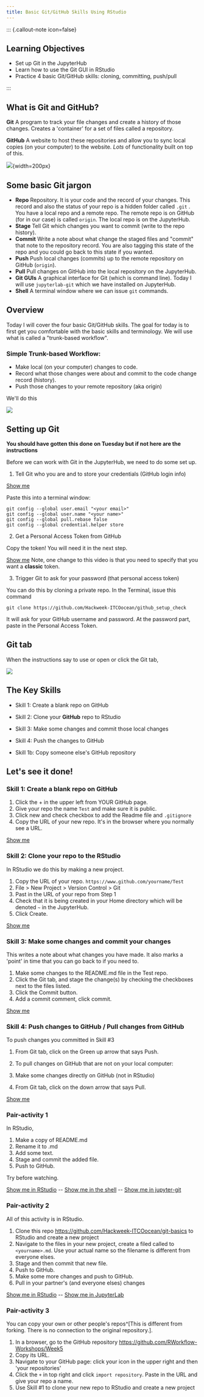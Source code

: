 ```yaml
---
title: Basic Git/GitHub Skills Using RStudio
---
```


::: {.callout-note icon=false}

## Learning Objectives

- Set up Git in the JupyterHub
- Learn how to use the Git GUI in RStudio
- Practice 4 basic Git/GitHub skills: cloning, committing, push/pull

:::


## What is Git and GitHub?

**Git** A program to track your file changes and create a history of those changes. Creates a 'container' for a set of files called a repository.

**GitHub** A website to host these repositories and allow you to sync local copies (on your computer) to the website. *Lots* of functionality built on top of this.

![](img/git-repo-structure.png){width=200px}

## Some basic Git jargon

* **Repo** Repository. It is your code and the record of your changes. This record and also the status of your repo is a hidden folder called `.git` . You have a local repo and a remote repo. The remote repo is on GitHub (for in our case) is called `origin`. The local repo is on the JupyterHub.
* **Stage** Tell Git which changes you want to commit (write to the repo history).
* **Commit** Write a note about what change the staged files and "commit" that note to the repository record. You are also tagging this state of the repo and you could go back to this state if you wanted.
* **Push** Push local changes (commits) up to the remote repository on GitHub (`origin`).
* **Pull** Pull changes on GitHub into the local repository on the JupyterHub.
* **Git GUIs** A graphical interface for Git (which is command line). Today I will use `jupyterlab-git` which we have installed on JupyterHub.
* **Shell** A terminal window where we can issue `git` commands.


## Overview

Today I will cover the four basic Git/GitHub skills. The goal for today is to first get you comfortable with the basic skills and terminology. We will use what is called a  "trunk-based workflow".

### Simple Trunk-based Workflow:

* Make local (on your computer) changes to code.
* Record what those changes were about and commit to the code change record (history).
* Push those changes to your remote repository (aka origin)

We'll do this

![](./img/git-linear-flow-2.png)

## Setting up Git

**You should have gotten this done on Tuesday but if not here are the instructions**

Before we can work with Git in the JupyterHub, we need to do some set up.

1. Tell Git who you are and to store your credentials (GitHub login info)

[Show me](https://youtu.be/F0jsBeMcU24)

Paste this into a terminal window:
```
git config --global user.email "<your email>"
git config --global user.name "<your name>"
git config --global pull.rebase false
git config --global credential.helper store
```

2. Get a Personal Access Token from GitHub

Copy the token! You will need it in the next step.

[Show me](https://youtu.be/tkioJhF_gO8) Note, one change to this video is that you need to specify that you want a **classic** token.

3. Trigger Git to ask for your password (that personal access token)

You can do this by cloning a private repo. In the Terminal, issue this command

```shell
git clone https://github.com/Hackweek-ITCOocean/github_setup_check
```

It will ask for your GitHub username and password. At the password part, paste in the Personal Access Token.


## Git tab

When the instructions say to use or open or click the Git tab, 

![](./img/rstudio-git-tab.jpg)

## The Key Skills

* Skill 1: Create a blank repo on GitHub
* Skill 2: Clone your **GitHub** repo to RStudio
* Skill 3: Make some changes and commit those local changes
* Skill 4: Push the changes to GitHub

* Skill 1b: Copy someone else's GitHub repository

## Let's see it done!

### Skill 1: Create a blank repo on GitHub

1. Click the + in the upper left from YOUR GitHub page.
2. Give your repo the name `Test` and make sure it is public.
3. Click new and check checkbox to add the Readme file and `.gitignore`
4. Copy the URL of your new repo. It's in the browser where you normally see a URL.

[Show me](https://youtu.be/_QszqhWW_Mg)

### Skill 2: Clone your repo to the RStudio

In RStudio we do this by making a new project.

1. Copy the URL of your repo. `https://www.github.com/yourname/Test`
2. File > New Project > Version Control > Git
3. Past in the URL of your repo from Step 1
3. Check that it is being created in your Home directory which will be denoted `~` in the JupyterHub.
4. Click Create.

[Show me](https://youtu.be/GObjzx6v6rU)


### Skill 3: Make some changes and commit your changes

This writes a note about what changes you have made. It also marks a 'point' in time that you can go back to if you need to.

1. Make some changes to the README.md file in the Test repo.
2. Click the Git tab, and stage the change(s) by checking the checkboxes next to the files listed.
2. Click the Commit button.
3. Add a commit comment, click commit.

[Show me](https://youtu.be/9XfChAPpVm4)

### Skill 4: Push changes to GitHub / Pull changes from GitHub

To push changes you committed in Skill #3

1. From Git tab, click on the Green up arrow that says Push.

2. To pull changes on GitHub that are not on your local computer:

1. Make some changes directly on GitHub (not in RStudio)
2. From Git tab, click on the down arrow that says Pull.

[Show me](https://youtu.be/wcQNQH0matE)

### Pair-activity 1

In RStudio,

1. Make a copy of README.md
2. Rename it to <youname>.md
3. Add some text.
4. Stage and commit the added file.
5. Push to GitHub.

Try before watching.

[Show me in RStudio](https://youtu.be/xUbxqzp7Rss) -- [Show me in the shell](https://youtu.be/tvmX41b5pTU) -- [Show me in jupyter-git](https://youtu.be/ejmkkjWJ_Es)

### Pair-activity 2

All of this activity is in RStudio.

1. Clone this repo <https://github.com/Hackweek-ITCOocean/git-basics> to RStudio and create a new project
2. Navigate to the files in your new project, create a filed called to `<yourname>.md`. Use your actual name so the filename is different from everyone elses.
3. Stage and then commit that new file.
4. Push to GitHub.
5. Make some more changes and push to GitHub.
6. Pull in your partner's (and everyone elses) changes

[Show me in RStudio](https://youtu.be/y8YWuPHC60g) -- [Show me in JupyterLab](https://youtu.be/w0ub1hBZh70)

### Pair-activity 3

You can copy your own or other people's repos^[This is different from forking. There is no connection to the original repository.].

1. In a browser, go to the GitHub repository <https://github.com/RWorkflow-Workshops/Week5>
2. Copy its URL.
3. Navigate to your GitHub page: click your icon in the upper right and then 'your repositories'
4. Click the `+` in top right and click `import repository`. Paste in the URL and give your repo a name.
5. Use Skill #1 to clone your new repo to RStudio and create a new project

